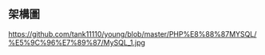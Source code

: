 架構圖
-------------------------------------------------------------------

https://github.com/tank11110/young/blob/master/PHP%E8%88%87MYSQL/%E5%9C%96%E7%89%87/MySQL_1.jpg
